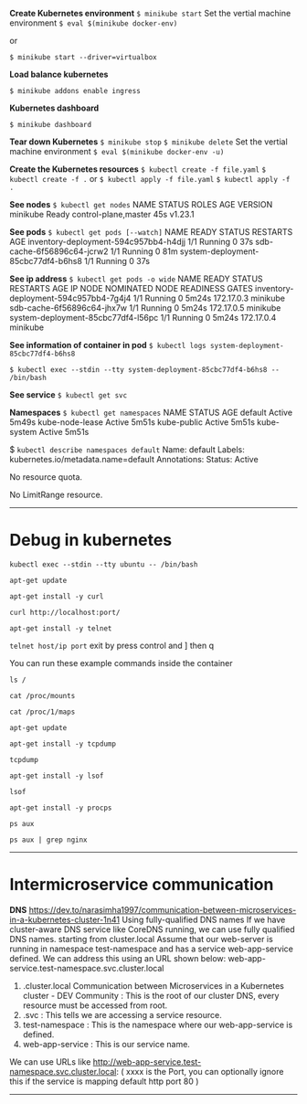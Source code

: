 **Create Kubernetes environment**
`$ minikube start`
Set the vertial machine environment
`$ eval $(minikube docker-env)`

or 

`$ minikube start --driver=virtualbox`

**Load balance kubernetes**

`$ minikube addons enable ingress`

**Kubernetes dashboard**

`$ minikube dashboard`

**Tear down Kubernetes**
`$ minikube stop`
`$ minikube delete`
Set the vertial machine environment
`$ eval $(minikube docker-env -u)`

**Create the Kubernetes resources**
`$ kubectl create -f file.yaml`
`$ kubectl create -f .`
or
`$ kubectl apply -f file.yaml`
`$ kubectl apply -f .`

**See nodes**
`$ kubectl get nodes`
NAME       STATUS   ROLES                  AGE   VERSION
minikube   Ready    control-plane,master   45s   v1.23.1

**See pods**
`$ kubectl get pods [--watch]`
NAME                                    READY   STATUS    RESTARTS   AGE
inventory-deployment-594c957bb4-h4djj   1/1     Running   0          37s
sdb-cache-6f56896c64-jcrw2              1/1     Running   0          81m
system-deployment-85cbc77df4-b6hs8      1/1     Running   0          37s

**See ip address**
`$ kubectl get pods -o wide`
NAME                                    READY   STATUS    RESTARTS   AGE     IP           NODE       NOMINATED NODE   READINESS GATES
inventory-deployment-594c957bb4-7g4j4   1/1     Running   0          5m24s   172.17.0.3   minikube
sdb-cache-6f56896c64-jhx7w              1/1     Running   0          5m24s   172.17.0.5   minikube
system-deployment-85cbc77df4-l56pc      1/1     Running   0          5m24s   172.17.0.4   minikube

**See information of container in pod**
`$ kubectl logs system-deployment-85cbc77df4-b6hs8`

``$ kubectl exec --stdin --tty system-deployment-85cbc77df4-b6hs8 -- /bin/bash``

**See service**
`$ kubectl get svc`

**Namespaces**
`$ kubectl get namespaces`
NAME              STATUS   AGE
default           Active   5m49s
kube-node-lease   Active   5m51s
kube-public       Active   5m51s
kube-system       Active   5m51s

$ `kubectl describe namespaces default`
Name:         default
Labels:       kubernetes.io/metadata.name=default
Annotations:  <none>
Status:       Active

No resource quota.

No LimitRange resource.

---

# Debug in kubernetes

`kubectl exec --stdin --tty ubuntu -- /bin/bash`

`apt-get update`

`apt-get install -y curl`

`curl http://localhost:port/`

`apt-get install -y telnet`

`telnet host/ip port`
exit by press control and ] then q

You can run these example commands inside the container

`ls /`

`cat /proc/mounts`

`cat /proc/1/maps`

`apt-get update`

`apt-get install -y tcpdump`

`tcpdump`

`apt-get install -y lsof`

`lsof`

`apt-get install -y procps`

`ps aux`

`ps aux | grep nginx`



---
# Intermicroservice  communication
 **DNS**
https://dev.to/narasimha1997/communication-between-microservices-in-a-kubernetes-cluster-1n41
Using fully-qualified DNS names
If we have cluster-aware DNS service
like CoreDNS running, we can use fully qualified DNS names. starting from cluster.local
Assume that our web-server is running in namespace test-namespace and has a service
web-app-service defined. We can address this using an URL shown below:
web-app-service.test-namespace.svc.cluster.local
1. .cluster.local
Communication between Microservices in a Kubernetes cluster - DEV Community
: This is the root of our cluster DNS, every resource must be accessed
from root.
2. .svc : This tells we are accessing a service resource.
3. test-namespace : This is the namespace where our web-app-service is defined.
4. web-app-service :
This is our service name.

We can use URLs like
http://web-app-service.test-namespace.svc.cluster.local:
( xxxx is the Port, you can optionally ignore this if the service is mapping default
http port 80 )

---

